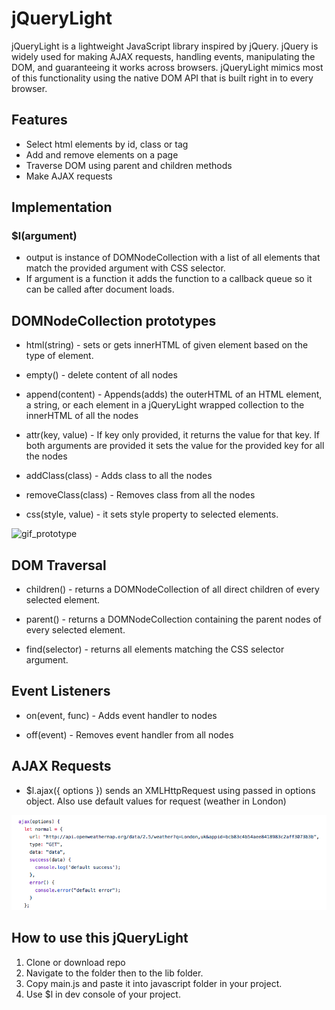 # jQueryLight

jQueryLight is a lightweight JavaScript library inspired by jQuery. jQuery is widely used for making AJAX requests, handling events, manipulating the DOM, and guaranteeing it works across browsers. jQueryLight mimics most of this functionality using the native DOM API that is built right in to every browser.



## Features

- Select html elements by id, class or tag
- Add and remove elements on a page
- Traverse DOM using parent and children methods
- Make AJAX requests

## Implementation

### $l(argument)

- output is instance of DOMNodeCollection with a list of all elements that match the provided argument with CSS selector.
- If argument is a function it adds the function to a callback queue so it can be called after document loads.

## DOMNodeCollection prototypes

- html(string) - sets or gets innerHTML of given element based on the type of element.

- empty() - delete content of all nodes

- append(content) - Appends(adds) the outerHTML of an HTML element, a string, or each element in a jQueryLight wrapped collection to the innerHTML of all the nodes

- attr(key, value) - If key only provided, it returns the value for that key. If both arguments are provided it sets the value for the provided key for all the nodes

- addClass(class) - Adds class to all the nodes

- removeClass(class) - Removes class from all the nodes

- css(style, value) - it sets style property to selected elements.

![gif_prototype](https://gifs.com/gif/112-MjYMn1)

## DOM Traversal

- children() - returns a DOMNodeCollection of all direct children of every selected element.

- parent() - returns a DOMNodeCollection containing the parent nodes of every selected element.

- find(selector) - returns all elements matching the CSS selector argument.

## Event Listeners

- on(event, func) - Adds event handler to nodes

- off(event) - Removes event handler from all nodes


## AJAX Requests

- $l.ajax({ options }) sends an XMLHttpRequest using passed in options object. Also use default values for request (weather in London)

![ajax](https://github.com/newcoderua/jQueryLight/blob/master/images/ajax-request.png?raw=true)

## How to use this jQueryLight
1. Clone or download repo
2. Navigate to the folder then to the lib folder.
3. Copy main.js and paste it into javascript folder in your project.
4. Use $l in dev console of your project.
